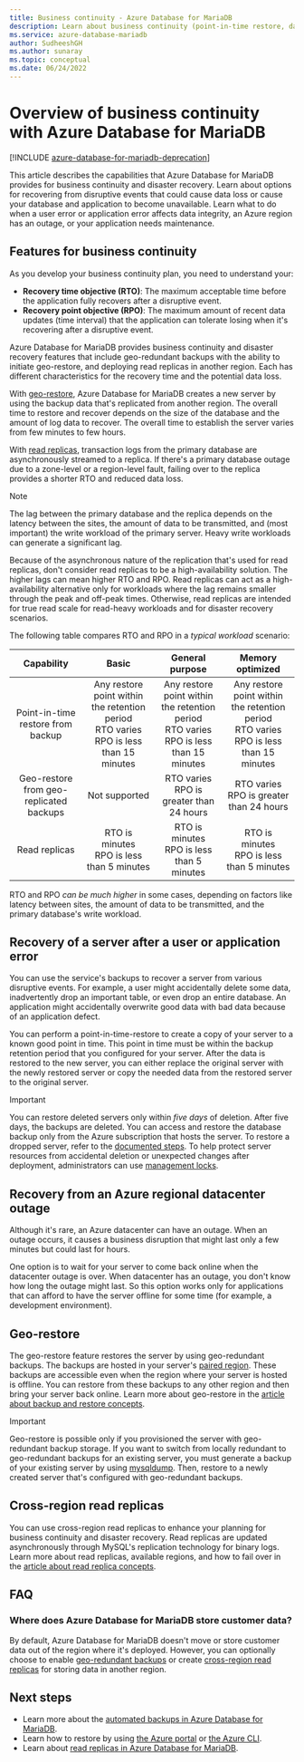 ```yaml
---
title: Business continuity - Azure Database for MariaDB
description: Learn about business continuity (point-in-time restore, datacenter outage, geo-restore) when you're using the Azure Database for MariaDB service.
ms.service: azure-database-mariadb
author: SudheeshGH
ms.author: sunaray
ms.topic: conceptual
ms.date: 06/24/2022
---
```


# Overview of business continuity with Azure Database for MariaDB

[!INCLUDE [azure-database-for-mariadb-deprecation](includes/azure-database-for-mariadb-deprecation.md)]

This article describes the capabilities that Azure Database for MariaDB provides for business continuity and disaster recovery. Learn about options for recovering from disruptive events that could cause data loss or cause your database and application to become unavailable. Learn what to do when a user error or application error affects data integrity, an Azure region has an outage, or your application needs maintenance.

## Features for business continuity

As you develop your business continuity plan, you need to understand your:

- **Recovery time objective (RTO)**: The maximum acceptable time before the application fully recovers after a disruptive event.
- **Recovery point objective (RPO)**: The maximum amount of recent data updates (time interval) that the application can tolerate losing when it's recovering after a disruptive event.

Azure Database for MariaDB provides business continuity and disaster recovery features that include geo-redundant backups with the ability to initiate geo-restore, and deploying read replicas in another region. Each has different characteristics for the recovery time and the potential data loss.

With [geo-restore](concepts-backup.md), Azure Database for MariaDB creates a new server by using the backup data that's replicated from another region. The overall time to restore and recover depends on the size of the database and the amount of log data to recover. The overall time to establish the server varies from few minutes to few hours.

With [read replicas](concepts-read-replicas.md), transaction logs from the primary database are asynchronously streamed to a replica. If there's a primary database outage due to a zone-level or a region-level fault, failing over to the replica provides a shorter RTO and reduced data loss.

> [!NOTE]
> The lag between the primary database and the replica depends on the latency between the sites, the amount of data to be transmitted, and (most important) the write workload of the primary server. Heavy write workloads can generate a significant lag.
>
> Because of the asynchronous nature of the replication that's used for read replicas, don't consider read replicas to be a high-availability solution. The higher lags can mean higher RTO and RPO. Read replicas can act as a high-availability alternative only for workloads where the lag remains smaller through the peak and off-peak times. Otherwise, read replicas are intended for true read scale for read-heavy workloads and for disaster recovery scenarios.

The following table compares RTO and RPO in a *typical workload* scenario:

| Capability | Basic | General purpose | Memory optimized |
| :------------: | :-------: | :-----------------: | :------------------: |
| Point-in-time restore from backup | Any restore point within the retention period <br/> RTO varies <br/>RPO is less than 15 minutes| Any restore point within the retention period <br/> RTO varies <br/>RPO is less than 15 minutes | Any restore point within the retention period <br/> RTO varies <br/>RPO is less than 15 minutes |
| Geo-restore from geo-replicated backups | Not supported | RTO varies <br/>RPO is greater than 24 hours | RTO varies <br/>RPO is greater than 24 hours |
| Read replicas | RTO is minutes <br/>RPO is less than 5 minutes | RTO is minutes <br/>RPO is less than 5 minutes| RTO is minutes <br/>RPO is less than 5 minutes|

RTO and RPO *can be much higher* in some cases, depending on factors like latency between sites, the amount of data to be transmitted, and the primary database's write workload.

## Recovery of a server after a user or application error

You can use the service's backups to recover a server from various disruptive events. For example, a user might accidentally delete some data, inadvertently drop an important table, or even drop an entire database. An application might accidentally overwrite good data with bad data because of an application defect.

You can perform a point-in-time-restore to create a copy of your server to a known good point in time. This point in time must be within the backup retention period that you configured for your server. After the data is restored to the new server, you can either replace the original server with the newly restored server or copy the needed data from the restored server to the original server.

> [!IMPORTANT]
> You can restore deleted servers only within *five days* of deletion. After five days, the backups are deleted. You can access and restore the database backup only from the Azure subscription that hosts the server. To restore a dropped server, refer to the [documented steps](howto-restore-dropped-server.md). To help protect server resources from accidental deletion or unexpected changes after deployment, administrators can use [management locks](/azure/azure-resource-manager/management/lock-resources).

## Recovery from an Azure regional datacenter outage

Although it's rare, an Azure datacenter can have an outage. When an outage occurs, it causes a business disruption that might last only a few minutes but could last for hours.

One option is to wait for your server to come back online when the datacenter outage is over. When datacenter has an outage, you don't know how long the outage might last. So this option works only for applications that can afford to have the server offline for some time (for example, a development environment).

## Geo-restore

The geo-restore feature restores the server by using geo-redundant backups. The backups are hosted in your server's [paired region](/azure/availability-zones/cross-region-replication-azure). These backups are accessible even when the region where your server is hosted is offline. You can restore from these backups to any other region and then bring your server back online. Learn more about geo-restore in the [article about backup and restore concepts](concepts-backup.md).

> [!IMPORTANT]
> Geo-restore is possible only if you provisioned the server with geo-redundant backup storage. If you want to switch from locally redundant to geo-redundant backups for an existing server, you must generate a backup of your existing server by using [mysqldump](howto-migrate-dump-restore.md). Then, restore to a newly created server that's configured with geo-redundant backups.

## Cross-region read replicas

You can use cross-region read replicas to enhance your planning for business continuity and disaster recovery. Read replicas are updated asynchronously through MySQL's replication technology for binary logs. Learn more about read replicas, available regions, and how to fail over in the [article about read replica concepts](concepts-read-replicas.md).

## FAQ

### Where does Azure Database for MariaDB store customer data?

By default, Azure Database for MariaDB doesn't move or store customer data out of the region where it's deployed. However, you can optionally choose to enable [geo-redundant backups](concepts-backup.md#backup-redundancy-options) or create [cross-region read replicas](concepts-read-replicas.md#cross-region-replication) for storing data in another region.

## Next steps

- Learn more about the [automated backups in Azure Database for MariaDB](concepts-backup.md).
- Learn how to restore by using [the Azure portal](howto-restore-server-portal.md) or [the Azure CLI](howto-restore-server-cli.md).
- Learn about [read replicas in Azure Database for MariaDB](concepts-read-replicas.md).
